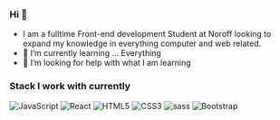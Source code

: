 ### Hi 👋
- I am a fulltime Front-end development Student at Noroff
  looking to expand my knowledge in everything computer and web related.
- 🌱 I’m currently learning ... Everything
- 🤔 I’m looking for help with what I am learning
### Stack I work with currently
![JavaScript](https://img.shields.io/badge/-JavaScript-yellow?style=flat-circle&logo=javascript)
![React](https://img.shields.io/badge/-React-yellow?style=flat-circle&logo=React)
![HTML5](https://img.shields.io/badge/-HTML5-yellow?style=flat-circle&logo=html5)
![CSS3](https://img.shields.io/badge/-CSS3-yellow?style=flat-circle&logo=css3)
![sass](https://img.shields.io/badge/-SASS-yellow?style=flat-circle&logo=sass)
![Bootstrap](https://img.shields.io/badge/-Bootstrap-yellow?style=flat-circle&logo=bootstrap)

<!--
**PJLUDVIGSEN/PJLUDVIGSEN** is a ✨ _special_ ✨ repository because its `README.md` (this file) appears on your GitHub profile.


- 🌱 I’m currently learning ... Everything
- 🤔 I’m looking for help with what I am learning
-->

